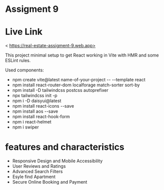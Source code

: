 # Assigment 9

# Live Link

< https://real-estate-assigment-9.web.app>

This project minimal setup to get React working in Vite with HMR and some ESLint rules.

Used components:

- npm create vite@latest name-of-your-project -- --template react
- npm install react-router-dom localforage match-sorter sort-by
- npm install -D tailwindcss postcss autoprefixer
- npx tailwindcss init -p
- npm i -D daisyui@latest
- npm install react-icons --save
- npm install aos --save
- npm install react-hook-form
- npm i react-helmet
- npm i swiper

# features and characteristics

- Responsive Design and Mobile Accessibility
- User Reviews and Ratings
- Advanced Search Filters
- Esyle find Apartment
- Secure Online Booking and Payment

